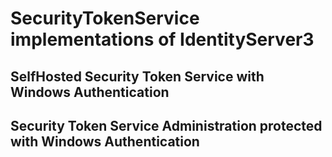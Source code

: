# SecurityTokenService implementations of IdentityServer3
## SelfHosted Security Token Service with Windows Authentication
## Security Token Service Administration protected with Windows Authentication
